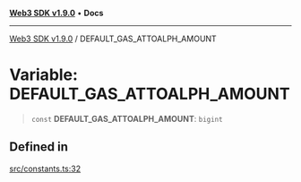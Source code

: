 [**Web3 SDK v1.9.0**](../README.md) • **Docs**

***

[Web3 SDK v1.9.0](../globals.md) / DEFAULT\_GAS\_ATTOALPH\_AMOUNT

# Variable: DEFAULT\_GAS\_ATTOALPH\_AMOUNT

> `const` **DEFAULT\_GAS\_ATTOALPH\_AMOUNT**: `bigint`

## Defined in

[src/constants.ts:32](https://github.com/Mystic-Nayy/alephium-web3/blob/ee41f5e0e7d7fb0b155fe62f05b2ac03772895ca/packages/web3/src/constants.ts#L32)
